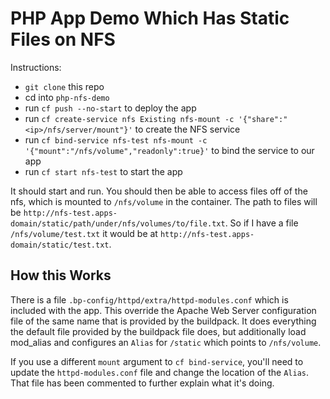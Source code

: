 # PHP App Demo Which Has Static Files on NFS

Instructions:
 - `git clone` this repo
 - cd into `php-nfs-demo`
 - run `cf push --no-start` to deploy the app
 - run `cf create-service nfs Existing nfs-mount -c '{"share":"<ip>/nfs/server/mount"}'` to create the NFS service
 - run `cf bind-service nfs-test nfs-mount -c '{"mount":"/nfs/volume","readonly":true}'` to bind the service to our app
 - run `cf start nfs-test` to start the app

It should start and run. You should then be able to access files off of the nfs, which is mounted to `/nfs/volume` in the container. The path to files will be `http://nfs-test.apps-domain/static/path/under/nfs/volumes/to/file.txt`. So if I have a file `/nfs/volume/test.txt` it would be at `http://nfs-test.apps-domain/static/test.txt`.

## How this Works

There is a file `.bp-config/httpd/extra/httpd-modules.conf` which is included with the app. This override the Apache Web Server configuration file of the same name that is provided by the buildpack. It does everything the default file provided by the buildpack file does, but additionally load mod_alias and configures an `Alias` for `/static` which points to `/nfs/volume`.

If you use a different `mount` argument to `cf bind-service`, you'll need to update the `httpd-modules.conf` file and change the location of the `Alias`. That file has been commented to further explain what it's doing.
